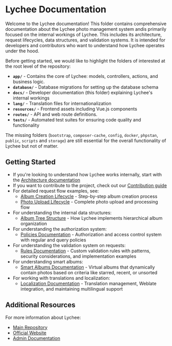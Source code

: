 # Lychee Documentation

Welcome to the Lychee documentation! This folder contains comprehensive documentation about the Lychee photo management system andis primarily focused on the internal workings of Lychee.
This includes its architecture, request lifecycles, data structures, and validation systems. It is intended for developers and contributors who want to understand how Lychee operates under the hood.

Before getting started, we would like to highlight the folders of interested at the root level of the repository:

- **`app/`** - Contains the core of Lychee: models, controllers, actions, and business logic.
- **`database/`** - Database migrations for setting up the database schema
- **`docs/`** - Developer documentation (this folder) explaining Lychee's internal workings
- **`lang/`** - Translation files for internationalization
- **`resources/`** - Frontend assets including Vue.js components
- **`routes/`** - API and web route definitions.
- **`tests/`** - Automated test suites for ensuring code quality and functionality

The missing folders (`bootstrap`, `composer-cache`, `config`, `docker`, `phpstan`, `public`, `scripts` and `storage`) are still essential for the overall functionality of Lychee but not of matter.

## Getting Started

- If you're looking to understand how Lychee works internally, start with the [Architecture documentation](Architecture.md)
- If you want to contribute to the project, check out our [Contribution guide](Contribute.md)
- For detailed request flow examples, see:
  - [Album Creation Lifecycle](Lifecycle-of-a-request-album-creation.md) - Step-by-step album creation process
  - [Photo Upload Lifecycle](Lifecycle-of-a-request-photo-upload.md) - Complete photo upload and processing flow
- For understanding the internal data structures:
  - [Album Tree Structure](Album-tree-structure.md) - How Lychee implements hierarchical album organization
- For understanding the authorization system:
  - [Policies Documentation](../app/Policies/README.md) - Authorization and access control system with regular and query policies
- For understanding the validation system on requests:
  - [Rules Documentation](../app/Rules/README.md) - Custom validation rules with patterns, security considerations, and implementation examples
- For understanding smart albums:
  - [Smart Albums Documentation](../app/SmartAlbums/README.md) - Virtual albums that dynamically contain photos based on criteria like starred, recent, or unsorted
- For working with translations and localization:
  - [Localization Documentation](Localization.md) - Translation management, Weblate integration, and maintaining multilingual support

## Additional Resources

For more information about Lychee:
- [Main Repository](https://github.com/LycheeOrg/Lychee)
- [Official Website](https://lycheeorg.dev/)
- [Admin Documentation](https://lycheeorg.dev/docs/)